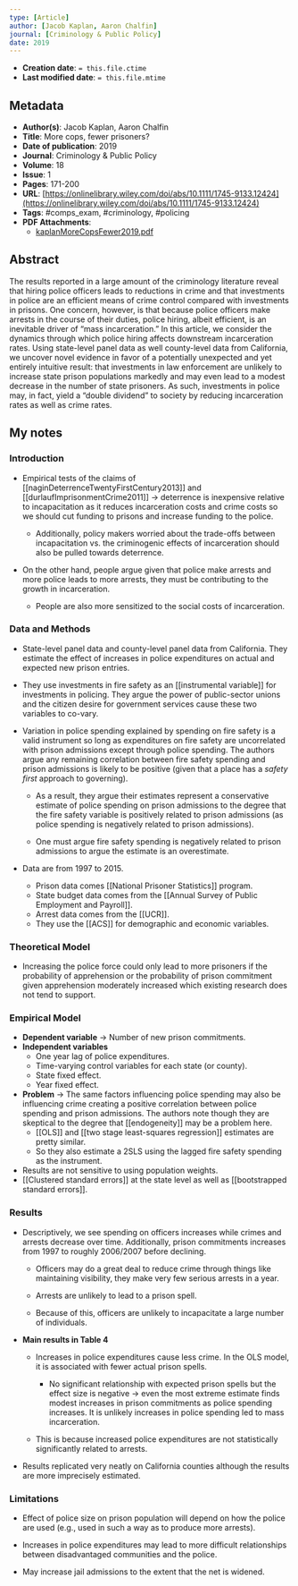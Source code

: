 ```yaml
---
type: [Article]
author: [Jacob Kaplan, Aaron Chalfin]
journal: [Criminology & Public Policy]
date: 2019
---
```


* **Creation date**: `= this.file.ctime`
* **Last modified date**: `= this.file.mtime`

## Metadata

* **Author(s)**: Jacob Kaplan, Aaron Chalfin
* **Title**: More cops, fewer prisoners?
* **Date of publication**: 2019
* **Journal**: Criminology & Public Policy
* **Volume**: 18
* **Issue**: 1
* **Pages**: 171-200
* **URL**: [https://onlinelibrary.wiley.com/doi/abs/10.1111/1745-9133.12424](https://onlinelibrary.wiley.com/doi/abs/10.1111/1745-9133.12424)
* **Tags**: #comps_exam, #criminology, #policing
* **PDF Attachments**:
  * [kaplanMoreCopsFewer2019.pdf](zotero://open-pdf/library/items/YZLSNTRQ)

## Abstract

The results reported in a large amount of the criminology literature reveal that hiring police officers leads to reductions in crime and that investments in police are an efficient means of crime control compared with investments in prisons. One concern, however, is that because police officers make arrests in the course of their duties, police hiring, albeit efficient, is an inevitable driver of “mass incarceration.” In this article, we consider the dynamics through which police hiring affects downstream incarceration rates. Using state-level panel data as well county-level data from California, we uncover novel evidence in favor of a potentially unexpected and yet entirely intuitive result: that investments in law enforcement are unlikely to increase state prison populations markedly and may even lead to a modest decrease in the number of state prisoners. As such, investments in police may, in fact, yield a “double dividend” to society by reducing incarceration rates as well as crime rates.

## My notes

### Introduction

* Empirical tests of the claims of [[naginDeterrenceTwentyFirstCentury2013]] and [[durlaufImprisonmentCrime2011]] -> deterrence is inexpensive relative to incapacitation as it reduces incarceration costs and crime costs so we should cut funding to prisons and increase funding to the police.

	* Additionally, policy makers worried about the trade-offs between incapacitation vs. the criminogenic effects of incarceration should also be pulled towards deterrence.

* On the other hand, people argue given that police make arrests and more police leads to more arrests, they must be contributing to the growth in incarceration.
  
	* People are also more sensitized to the social costs of incarceration.

### Data and Methods

* State-level panel data and county-level panel data from California. They estimate the effect of increases in police expenditures on actual and expected new prison entries.

* They use investments in fire safety as an [[instrumental variable]] for investments in policing. They argue the power of public-sector unions and the citizen desire for government services cause these two variables to co-vary.
  
* Variation in police spending explained by spending on fire safety is a valid instrument so long as expenditures on fire safety are uncorrelated with prison admissions except through police spending. The authors argue any remaining correlation between fire safety spending and prison admissions is likely to be positive (given that a place has a *safety first* approach to governing).

	* As a result, they argue their estimates represent a conservative estimate of police spending on prison admissions to the degree that the fire safety variable is positively related to prison admissions (as police spending is negatively related to prison admissions).

	* One must argue fire safety spending is negatively related to prison admissions to argue the estimate is an overestimate.
	  
* Data are from 1997 to 2015.
	* Prison data comes [[National Prisoner Statistics]] program.
	* State budget data comes from the [[Annual Survey of Public Employment and Payroll]].
	* Arrest data comes from the [[UCR]].
	* They use the [[ACS]] for demographic and economic variables.

### Theoretical Model

* Increasing the police force could only lead to more prisoners if the probability of apprehension or the probability of prison commitment given apprehension moderately increased which existing research does not tend to support.

### Empirical Model

* **Dependent variable** -> Number of new prison commitments.
* **Independent variables**
	* One year lag of police expenditures.
	* Time-varying control variables for each state (or county).
	* State fixed effect.
	* Year fixed effect.
* **Problem** -> The same factors influencing police spending may also be influencing crime creating a positive correlation between police spending and prison admissions. The authors note though they are skeptical to the degree that [[endogeneity]] may be a problem here.
	* [[OLS]] and [[two stage least-squares regression]] estimates are pretty similar.
	* So they also estimate a 2SLS using the lagged fire safety spending as the instrument.
* Results are not sensitive to using population weights.
* [[Clustered standard errors]] at the state level as well as [[bootstrapped standard errors]].

### Results

* Descriptively, we see spending on officers increases while crimes and arrests decrease over time. Additionally, prison commitments increases from 1997 to roughly 2006/2007 before declining.
  
	* Officers may do a great deal to reduce crime through things like maintaining visibility, they make very few serious arrests in a year.
	  
	* Arrests are unlikely to lead to a prison spell.
	  
	* Because of this, officers are unlikely to incapacitate a large number of individuals.
	  
* **Main results in Table 4**
  
	* Increases in police expenditures cause less crime. In the OLS model, it is associated with fewer actual prison spells.
		* No significant relationship with expected prison spells but the effect size is negative -> even the most extreme estimate finds modest increases in prison commitments as police spending increases. It is unlikely increases in police spending led to mass incarceration.

	* This is because increased police expenditures are not statistically significantly related to arrests.
	  
* Results replicated very neatly on California counties although the results are more imprecisely estimated.

### Limitations

* Effect of police size on prison population will depend on how the police are used (e.g., used in such a way as to produce more arrests).
  
* Increases in police expenditures may lead to more difficult relationships between disadvantaged communities and the police.
  
* May increase jail admissions to the extent that the net is widened. 